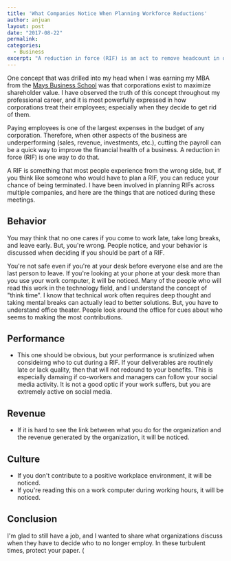 ```yaml
---
title: 'What Companies Notice When Planning Workforce Reductions'
author: anjuan
layout: post
date: "2017-08-22"
permalink:
categories:
  - Business
excerpt: "A reduction in force (RIF) is an act to remove headcount in order to satisfy budgetary concerns. Knowing what companies notice when planning a RIF can help you avoid being included in one."
---
```


One concept that was drilled into my head when I was earning my MBA from the [Mays Business School](http://mays.tamu.edu/) was that corporations exist to maximize shareholder value. I have observed the truth of this concept throughout my professional career, and it is most powerfully expressed in how corporations treat their employees; especially when they decide to get rid of them.

Paying employees is one of the largest expenses in the budget of any corporation. Therefore, when other aspects of the business are underperforming (sales, revenue, investments, etc.), cutting the payroll can be a quick way to improve the financial health of a business. A reduction in force (RIF) is one way to do that.

A RIF is something that most people experience from the wrong side, but, if you think like someone who would have to plan a RIF, you can reduce your chance of being terminated. I have been involved in planning RIFs across multiple companies, and here are the things that are noticed during these meetings.


## Behavior

You may think that no one cares if you come to work late, take long breaks, and leave early. But, you're wrong. People notice, and your behavior is discussed when deciding if you should be part of a RIF.

You're not safe even if you're at your desk before everyone else and are the last person to leave. If you're looking at your phone at your desk more than you use your work computer, it will be noticed. Many of the people who will read this work in the technology field, and I understand the concept of "think time". I know that technical work often requires deep thought and taking mental breaks can actually lead to better solutions. But, you have to understand office theater. People look around the office for cues about who seems to making the most contributions. 

## Performance

* This one should be obvious, but your performance is srutinized when consideirng who to cut during a RIF. If your deliverables are routinely late or lack quality, then that will not redound to your benefits. This is especially damaing if co-workers and managers can follow your social media activity. It is not a good optic if your work suffers, but you are extremely active on social media. 

## Revenue

* If it is hard to see the link between what you do for the organization and the revenue generated by the organization, it will be noticed.

## Culture

* If you don't contribute to a positive workplace environment, it will be noticed. 
* If you're reading this on a work computer during working hours, it will be noticed.


## Conclusion

I'm glad to still have a job, and I wanted to share what organizations discuss when they have to decide who to no longer employ. In these turbulent times, protect your paper. (

